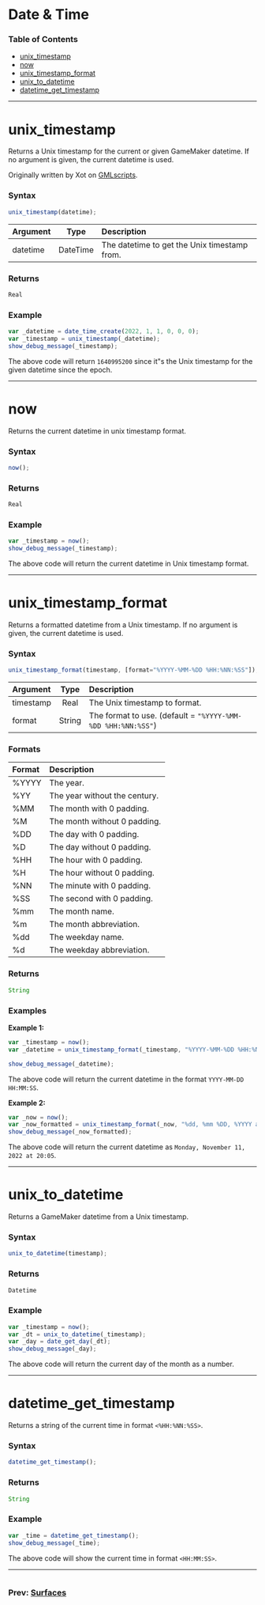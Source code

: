 # Date & Time
### Table of Contents
- [unix_timestamp](#unix_timestamp)
- [now](#now)
- [unix_timestamp_format](#unix_timestamp_format)
- [unix_to_datetime](#unix_to_datetime)
- [datetime_get_timestamp](#datetime_get_timestamp)

---
# unix_timestamp
Returns a Unix timestamp for the current or given GameMaker datetime. If no argument is given, the current datetime is used.

Originally written by Xot on [GMLscripts](https://www.gmlscripts.com/script/unix_timestamp).

### Syntax
  ```js
  unix_timestamp(datetime);
  ```

| Argument | Type | Description |
| :--- | :---: | :--- |
| datetime | DateTime | The datetime to get the Unix timestamp from. |
### Returns
  ```js
  Real
  ```

### Example
```js
var _datetime = date_time_create(2022, 1, 1, 0, 0, 0);
var _timestamp = unix_timestamp(_datetime);
show_debug_message(_timestamp);
```

The above code will return `1640995200` since it"s the Unix timestamp for the given datetime since the epoch.

---

# now
Returns the current datetime in unix timestamp format.

### Syntax
  ```js
  now();
  ```

### Returns
  ```js
  Real
  ```

### Example
```js
var _timestamp = now();
show_debug_message(_timestamp);
```

The above code will return the current datetime in Unix timestamp format.

---

# unix_timestamp_format
Returns a formatted datetime from a Unix timestamp. If no argument is given, the current datetime is used.

### Syntax
  ```js
  unix_timestamp_format(timestamp, [format="%YYYY-%MM-%DD %HH:%NN:%SS"]);
  ```

| Argument | Type | Description |
| :--- | :---: | :--- |
| timestamp | Real | The Unix timestamp to format. |
| format | String | The format to use. (default = `"%YYYY-%MM-%DD %HH:%NN:%SS"`) |

### Formats
| Format | Description |
| :--- | :--- |
| %YYYY | The year. |
| %YY | The year without the century. |
| %MM | The month with 0 padding. |
| %M | The month without 0 padding. |
| %DD | The day with 0 padding. |
| %D | The day without 0 padding. |
| %HH | The hour with 0 padding. |
| %H | The hour without 0 padding. |
| %NN | The minute with 0 padding. |
| %SS | The second with 0 padding. |
| %mm | The month name. |
| %m | The month abbreviation. |
| %dd | The weekday name. |
| %d | The weekday abbreviation. |


### Returns
  ```js
  String
  ```

### Examples
**Example 1:**
```js
var _timestamp = now();
var _datetime = unix_timestamp_format(_timestamp, "%YYYY-%MM-%DD %HH:%NN:%SS");

show_debug_message(_datetime);
```

The above code will return the current datetime in the format `YYYY-MM-DD HH:MM:SS`.

**Example 2:**
```js
var _now = now();
var _now_formatted = unix_timestamp_format(_now, "%dd, %mm %DD, %YYYY at %HH:%NN");
show_debug_message(_now_formatted);
```

The above code will return the current datetime as `Monday, November 11, 2022 at 20:05`.

---

# unix_to_datetime
Returns a GameMaker datetime from a Unix timestamp.

### Syntax
  ```js
  unix_to_datetime(timestamp);
  ```

### Returns
  ```js
  Datetime
  ```

### Example
```js
var _timestamp = now();
var _dt = unix_to_datetime(_timestamp);
var _day = date_get_day(_dt);
show_debug_message(_day);
```

The above code will return the current day of the month as a number.

---

# datetime_get_timestamp
Returns a string of the current time in format `<%HH:%NN:%SS>`.

### Syntax
  ```js
  datetime_get_timestamp();
  ```

### Returns
  ```js
  String
  ```

### Example
```js
var _time = datetime_get_timestamp();
show_debug_message(_time);
```

The above code will show the current time in format `<HH:MM:SS>`.

---

<div style="display: flex; justify-content: space-between; align-items: center;">
  <div style="text-align: left; width: 50%">
    <h3>
      Prev: 
      <a href="Surfaces.md">Surfaces</a>
    </h3>
  </div>

</div>